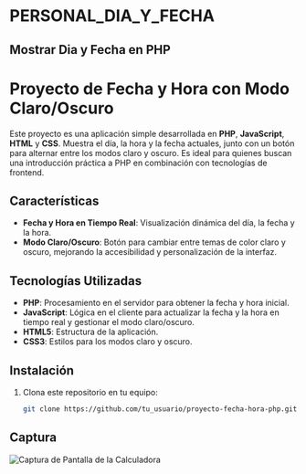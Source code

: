 # PERSONAL_DIA_Y_FECHA
## Mostrar Dia y Fecha en PHP

# Proyecto de Fecha y Hora con Modo Claro/Oscuro

Este proyecto es una aplicación simple desarrollada en **PHP**, **JavaScript**, **HTML** y **CSS**. Muestra el día, la hora y la fecha actuales, junto con un botón para alternar entre los modos claro y oscuro. Es ideal para quienes buscan una introducción práctica a PHP en combinación con tecnologías de frontend.

## Características

- **Fecha y Hora en Tiempo Real**: Visualización dinámica del día, la fecha y la hora.
- **Modo Claro/Oscuro**: Botón para cambiar entre temas de color claro y oscuro, mejorando la accesibilidad y personalización de la interfaz.
  
## Tecnologías Utilizadas

- **PHP**: Procesamiento en el servidor para obtener la fecha y hora inicial.
- **JavaScript**: Lógica en el cliente para actualizar la fecha y la hora en tiempo real y gestionar el modo claro/oscuro.
- **HTML5**: Estructura de la aplicación.
- **CSS3**: Estilos para los modos claro y oscuro.

## Instalación

1. Clona este repositorio en tu equipo:
   ```bash
   git clone https://github.com/tu_usuario/proyecto-fecha-hora-php.git

## Captura
![Captura de Pantalla de la Calculadora](imagenes/fecha.png)

